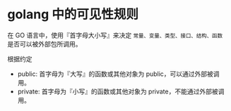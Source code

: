 # golang 中的可见性规则

在 GO 语言中，使用『首字母大小写』来决定 `常量、变量、类型、接口、结构、函数` 是否可以被外部包所调用。

根据约定
+ public: 首字母为『大写』的函数或其他对象为 public，可以通过外部被调用。
+ private: 首字母为『小写』的函数或其他对象为 private，不能通过外部被调用。

